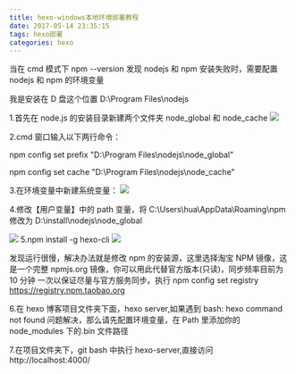 ```yaml
---
title: hexo-windows本地环境部署教程
date: 2017-05-14 23:35:15
tags: hexo部署
categories: hexo
---
```



当在 cmd 模式下 npm --version 发现 nodejs 和 npm 安装失败时，需要配置 nodejs 和 npm 的环境变量

我是安装在 D 盘这个位置 D:\Program Files\nodejs

1.首先在 node.js 的安装目录新建两个文件夹 node_global 和 node_cache
![](https://www.starmoon.cloud/img/hexo_windows1.png)

2.cmd 窗口输入以下两行命令：

npm config set prefix "D:\Program Files\nodejs\node_global"

npm config set cache "D:\Program Files\nodejs\node_cache"

3.在环境变量中新建系统变量：
![](https://www.starmoon.cloud/img/hexo_windows2.png)

4.修改【用户变量】中的 path 变量，将 C:\Users\hua\AppData\Roaming\npm 修改为 D:\install\nodejs\node_global

![](https://www.starmoon.cloud/img/hexo_windows3.png)
5.npm install -g hexo-cli
![](https://www.starmoon.cloud/img/hexo_windows4.png)

发现运行很慢，解决办法就是修改 npm 的安装源，这里选择淘宝 NPM 镜像，这是一个完整 npmjs.org 镜像，你可以用此代替官方版本(只读)，同步频率目前为 10 分钟 一次以保证尽量与官方服务同步。执行 npm config set registry https://registry.npm.taobao.org

6.在 hexo 博客项目文件夹下面，hexo server,如果遇到
bash: hexo command not found 问题解决，那么请先配置环境变量，在 Path 里添加你的 node_modules 下的.bin 文件路径

7.在项目文件夹下，git bash 中执行 hexo-server,直接访问http://localhost:4000/


